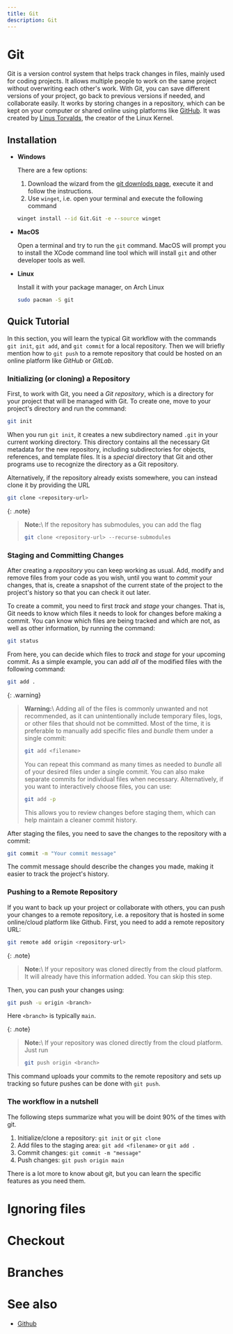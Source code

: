 ```yaml
---
title: Git
description: Git
---
```


# Git

Git is a version control system that helps track changes in files, mainly used for coding projects. It allows multiple people to work on the same project without overwriting each other's work. With Git, you can save different versions of your project, go back to previous versions if needed, and collaborate easily. It works by storing changes in a repository, which can be kept on your computer or shared online using platforms like [GitHub](https://github.com/). It was created by [Linus Torvalds](https://github.com/torvalds), the creator of the Linux Kernel.

## Installation

- **Windows**

  There are a few options:

  1. Download the wizard from the [git downlods page](https://git-scm.com/downloads/win), execute it and follow the instructions.
  2. Use `winget`, i.e. open your terminal and execute the following command

  ```cmd
  winget install --id Git.Git -e --source winget
  ```

- **MacOS**

  Open a terminal and try to run the `git` command. MacOS will prompt you to install the XCode command line tool which will install `git` and other developer tools as well.

- **Linux**

  Install it with your package manager, on Arch Linux

  ```bash
  sudo pacman -S git
  ```

## Quick Tutorial

In this section, you will learn the typical Git workflow with the commands `git init`, `git add`, and `git commit` for a local repository. Then we will briefly mention how to `git push` to a remote repository that could be hosted on an online platform like _GitHub_ or _GitLab_.

### Initializing (or cloning) a Repository

First, to work with Git, you need a _Git repository_, which is a directory for your project that will be managed with Git. To create one, move to your project's directory and run the command:

```bash
git init
```

When you run `git init`, it creates a new subdirectory named `.git` in your current working directory. This directory contains all the necessary Git metadata for the new repository, including subdirectories for objects, references, and template files. It is a _special_ directory that Git and other programs use to recognize the directory as a Git repository.

Alternatively, if the repository already exists somewhere, you can instead clone it by providing the URL
```bash
git clone <repository-url>
```

{: .note}
> __Note:__\\
> If the repository has submodules, you can add the flag
>```bash
>git clone <repository-url> --recurse-submodules
>```

### Staging and Committing Changes

After creating a _repository_ you can keep working as usual. Add, modify and remove files from your code as you wish, until you want to _commit_ your changes, that is, create a snapshot of the current state of the project to the project's history so that you can check it out later.

To create a commit, you need to first _track_ and _stage_ your changes. That is, Git needs to know which files it needs to look for changes before making a commit. You can know which files are being tracked and which are not, as well as other information, by running the command:

```bash
git status
```

From here, you can decide which files to _track_ and _stage_ for your upcoming commit. As a simple example, you can add _all_ of the modified files with the following command:

```bash
git add .
```

{: .warning}
> __Warning:__\\
> Adding all of the files is commonly unwanted and not recommended, as it can unintentionally include temporary files, logs, or other files that should not be committed. Most of the time, it is preferable to manually add specific files and _bundle_ them under a single commit:
>
> ```bash
> git add <filename>
> ```
>
> You can repeat this command as many times as needed to _bundle_ all of your desired files under a single commit. You can also make separate commits for individual files when necessary. Alternatively, if you want to interactively choose files, you can use:
>
> ```bash
> git add -p
> ```
>
> This allows you to review changes before staging them, which can help maintain a cleaner commit history.

After staging the files, you need to save the changes to the repository with a commit:

```bash
git commit -m "Your commit message"
```

The commit message should describe the changes you made, making it easier to track the project's history.

### Pushing to a Remote Repository

If you want to back up your project or collaborate with others, you can push your changes to a remote repository, i.e. a repository that is hosted in some online/cloud platform like Github. First, you need to add a remote repository URL:

```bash
git remote add origin <repository-url>
```

{: .note}
> __Note:__\\
> If your repository was cloned directly from the cloud platform. It will already have this information added. You can skip this step.

Then, you can push your changes using:

```bash
git push -u origin <branch>
```
Here `<branch>` is typically `main`.

{: .note}
> __Note:__\\
> If your repository was cloned directly from the cloud platform. Just run 
>```bash
>git push origin <branch>
>```



This command uploads your commits to the remote repository and sets up tracking so future pushes can be done with `git push`.

### The workflow in a nutshell

The following steps summarize what you will be doint 90% of the times with git.

1. Initialize/clone a repository: `git init` or `git clone`
2. Add files to the staging area: `git add <filename>` or `git add .`
3. Commit changes: `git commit -m "message"`
4. Push changes: `git push origin main`

There is a lot more to know about git, but you can learn the specific features as you need them.

# Ignoring files

# Checkout

# Branches



# See also

- [Github](git.github)
